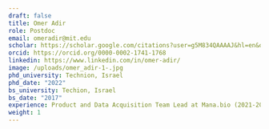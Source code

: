 ```yaml
---
draft: false
title: Omer Adir
role: Postdoc
email: omeradir@mit.edu
scholar: https://scholar.google.com/citations?user=g5M834QAAAAJ&hl=en&oi=ao
orcid: https://orcid.org/0000-0002-1741-1768
linkedin: https://www.linkedin.com/in/omer-adir/
image: /uploads/omer_adir-1-.jpg
phd_university: Technion, Israel
phd_date: "2022"
bs_university: Techion, Israel
bs_date: "2017"
experience: Product and Data Acquisition Team Lead at Mana.bio (2021-2022)
weight: 1
---
```

